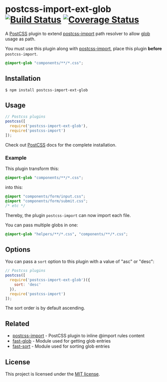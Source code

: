 # postcss-import-ext-glob [![Build Status][travis badge]][travis link] [![Coverage Status][coveralls badge]][coveralls link]

A [PostCSS][postcss] plugin to extend [postcss-import][postcss-import] path
resolver to allow [glob][glob ref] usage as path.

You must use this plugin along with [postcss-import][postcss-import], place this
plugin **before** `postcss-import`.

```css
@import-glob "components/**/*.css";
```

## Installation

```console
$ npm install postcss-import-ext-glob
```

## Usage

```js
// Postcss plugins
postcss([
  require('postcss-import-ext-glob'),
  require('postcss-import')
]);
```

Check out [PostCSS](https://github.com/postcss/postcss) docs for the complete
installation.

### Example

This plugin transform this:

```css
@import-glob "components/**/*.css";
```

into this:

```css
@import "components/form/input.css";
@import "components/form/submit.css";
/* etc */
```

Thereby, the plugin `postcss-import` can now import each file.

You can pass multiple globs in one:

```css
@import-glob "helpers/**/*.css", "components/**/*.css";
```

## Options

You can pass a `sort` option to this plugin with a value of "asc" or "desc":

```js
// Postcss plugins
postcss([
  require('postcss-import-ext-glob')({
    sort: 'desc'
  }),
  require('postcss-import')
]);
```

The sort order is by default ascending.

## Related

- [postcss-import][postcss-import] - PostCSS plugin to inline @import rules
content
- [fast-glob][fast-glob] - Module used for getting glob entries
- [fast-sort][fast-sort] - Module used for sorting glob entries

## License

This project is licensed under the [MIT license](LICENSE).

[travis badge]: https://travis-ci.org/dimitrinicolas/postcss-import-ext-glob.svg?branch=master
[travis link]: https://travis-ci.org/dimitrinicolas/postcss-import-ext-glob
[coveralls badge]: https://coveralls.io/repos/github/dimitrinicolas/postcss-import-ext-glob/badge.svg?branch=master
[coveralls link]: https://coveralls.io/github/dimitrinicolas/postcss-import-ext-glob?branch=master

[postcss]: https://github.com/postcss/postcss
[postcss-import]: https://github.com/postcss/postcss-import
[fast-glob]: https://www.npmjs.com/package/fast-glob
[fast-sort]: https://www.npmjs.com/package/fast-sort

[glob ref]: https://en.wikipedia.org/wiki/Glob_(programming)
